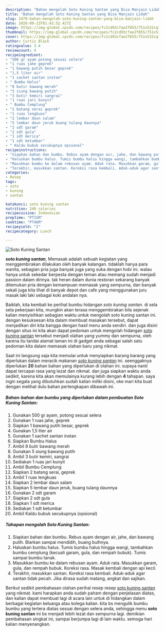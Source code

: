 ```yaml
---
description: "Bahan mengolah Soto Kuning Santan yang Bisa Manjain Lidah"
title: "Bahan mengolah Soto Kuning Santan yang Bisa Manjain Lidah"
slug: 2478-bahan-mengolah-soto-kuning-santan-yang-bisa-manjain-lidah
date: 2020-09-23T01:43:52.427Z
image: https://img-global.cpcdn.com/recipes/fc2cd93cfae2f855/751x532cq70/soto-kuning-santan-foto-resep-utama.jpg
thumbnail: https://img-global.cpcdn.com/recipes/fc2cd93cfae2f855/751x532cq70/soto-kuning-santan-foto-resep-utama.jpg
cover: https://img-global.cpcdn.com/recipes/fc2cd93cfae2f855/751x532cq70/soto-kuning-santan-foto-resep-utama.jpg
author: Curtis Black
ratingvalue: 3.4
reviewcount: 4
recipeingredient:
- "500 gr ayam potong sesuai selera"
- "1 ruas jahe geprek"
- "1 bawang putih besar geprek"
- "1,5 liter air"
- "1 sachet santan instan"
- " Bumbu Halus"
- "8 butir bawang merah"
- "5 siung bawang putih"
- "3 butir kemiri sangrai"
- "1 ruas jari kunyit"
- " Bumbu Cemplung"
- "2 batang serai geprek"
- "1 ruas lengkuas"
- "2 lembar daun salam"
- "5 lembar daun jeruk buang tulang daunnya"
- "2 sdt garam"
- "2 sdt gula"
- "1 sdt merica"
- "1 sdt ketumbar"
- " Kaldu bubuk secukupnya opsional"
recipeinstructions:
- "Siapkan bahan dan bumbu. Rebus ayam dengan air, jahe, dan bawang putih. Biarkan sampai mendidih, buang buihnya."
- "Haluskan bumbu halus. Tumis bumbu halus hingga wangi, tambahkan bumbu cemplung (kecuali garam, gula, dan rempah bubuk). Tumis sampai bumbu tanak."
- "Masukkan bumbu ke dalam rebusan ayam. Aduk rata. Masukkan garam, gula, dan rempah bubuk. Koreksi rasa. Masak kembali dengan api kecil."
- "Terakhir, masukkan santan. Koreksi rasa kembali. Aduk-aduk agar santan tidak pecah. Jika dirasa sudah matang, angkat dan sajikan."
categories:
- Resep
tags:
- soto
- kuning
- santan

katakunci: soto kuning santan 
nutrition: 249 calories
recipecuisine: Indonesian
preptime: "PT15M"
cooktime: "PT46M"
recipeyield: "2"
recipecategory: Lunch

---
```



![Soto Kuning Santan](https://img-global.cpcdn.com/recipes/fc2cd93cfae2f855/751x532cq70/soto-kuning-santan-foto-resep-utama.jpg)

<b><i>soto kuning santan</i></b>, Memasak adalah sebuah kegiatan yang menggembirakan dilakukan oleh banyak kalangan. tidaklah hanya para wanita, sebagian pria juga banyak juga yang suka dengan hobi ini. walau hanya untuk sekedar berpesta dengan teman atau memang sudah menjadi passion dalam dirinya. tak heran dalam dunia restoran sekarang banyak ditemukan pria dengan kemampuan memasak yang sempurna, dan banyak sekali juga kita lihat di banyak depot dan cafe yang menggunakan juru masak laki laki sebagai koki andalan nya.

Baiklah, kita kembali ke perihal bumbu hidangan <i>soto kuning santan</i>. di sela sela pekerjaan kita, mungkin akan terasa menggembirakan bila sejenak kalian menyisihkan sebagian waktu untuk mengolah soto kuning santan ini. dengan kesuksesan kita dalam membuat masakan tersebut, dapat menjadikan diri kita bangga dengan hasil menu anda sendiri. dan juga disini dengan situs ini kita akan dapat pedoman untuk mengolah hidangan <u>soto kuning santan</u> tersebut menjadi olahan yang yummy dan sempurna, oleh karena itu tandai alamat laman ini di gadget anda sebagai salah satu pedoman kita dalam memasak olahan baru yang nikmat.




Saat ini langsung saja kita memulai untuk menyiapkan barang barang yang diperlukan dalam meracik makanan <u><i>soto kuning santan</i></u> ini. seenggaknya diperlukan <b>20</b> bahan bahan yang diperlukan di olahan ini. supaya nanti dapat tercapai rasa yang lezat dan nikmat. dan juga siapkan waktu anda sedikit, karena kita akan memulainya kurang lebih dengan <b>4</b> tahapan. saya ingin segala yang dibutuhkan sudah kalian miliki disini, oke mari kita buat dengan melihat dulu bahan perlengkapan dibawah ini.

<!--inarticleads1-->

##### Bahan-bahan dan bumbu yang diperlukan dalam pembuatan Soto Kuning Santan:

1. Gunakan 500 gr ayam, potong sesuai selera
1. Gunakan 1 ruas jahe, geprek
1. Siapkan 1 bawang putih besar, geprek
1. Gunakan 1,5 liter air
1. Gunakan 1 sachet santan instan
1. Siapkan  Bumbu Halus
1. Ambil 8 butir bawang merah
1. Gunakan 5 siung bawang putih
1. Ambil 3 butir kemiri, sangrai
1. Sediakan 1 ruas jari kunyit
1. Ambil  Bumbu Cemplung
1. Siapkan 2 batang serai, geprek
1. Ambil 1 ruas lengkuas
1. Siapkan 2 lembar daun salam
1. Siapkan 5 lembar daun jeruk, buang tulang daunnya
1. Gunakan 2 sdt garam
1. Siapkan 2 sdt gula
1. Siapkan 1 sdt merica
1. Sediakan 1 sdt ketumbar
1. Ambil  Kaldu bubuk secukupnya (opsional)




<!--inarticleads2-->

##### Tahapan mengolah Soto Kuning Santan:

1. Siapkan bahan dan bumbu. Rebus ayam dengan air, jahe, dan bawang putih. Biarkan sampai mendidih, buang buihnya.
1. Haluskan bumbu halus. Tumis bumbu halus hingga wangi, tambahkan bumbu cemplung (kecuali garam, gula, dan rempah bubuk). Tumis sampai bumbu tanak.
1. Masukkan bumbu ke dalam rebusan ayam. Aduk rata. Masukkan garam, gula, dan rempah bubuk. Koreksi rasa. Masak kembali dengan api kecil.
1. Terakhir, masukkan santan. Koreksi rasa kembali. Aduk-aduk agar santan tidak pecah. Jika dirasa sudah matang, angkat dan sajikan.




Berikut sedikit pembahasan olahan perihal resep resep <u>soto kuning santan</u> yang nikmat. kami harapkan anda sudah paham dengan penjelasan diatas, dan kalian dapat membuat lagi di acara lain untuk di hidangkan dalam berbagai kegiatan keluarga atau kolega kalian. kita bs mengulik bumbu bumbu yang tertera diatas sesuai dengan selera anda, sehingga menu <b>soto kuning santan</b> ini bs menjadi lebih lezat dan sempurna lagi. demikian pembahasan singkat ini, sampai berjumpa lagi di lain waktu. semoga hari kalian menyenangkan.
